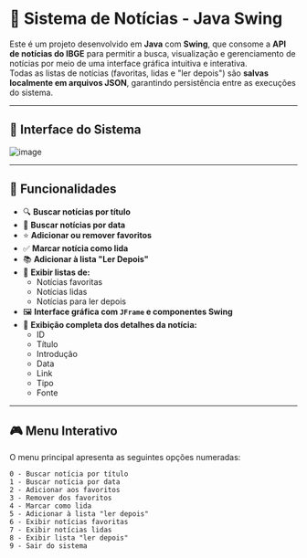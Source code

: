 # 📰 Sistema de Notícias - Java Swing

Este é um projeto desenvolvido em **Java** com **Swing**, que consome a **API de notícias do IBGE** para permitir a busca, visualização e gerenciamento de notícias por meio de uma interface gráfica intuitiva e interativa.  
Todas as listas de notícias (favoritas, lidas e "ler depois") são **salvas localmente em arquivos JSON**, garantindo persistência entre as execuções do sistema.

---

## 📸 Interface do Sistema

![image](https://github.com/user-attachments/assets/744cf6ac-c261-438b-954e-1b1fb6f1f467)

---

## 🚀 Funcionalidades

- 🔍 **Buscar notícias por título**
- 📅 **Buscar notícias por data**
- ⭐ **Adicionar ou remover favoritos**
- ✅ **Marcar notícia como lida**
- 📚 **Adicionar à lista "Ler Depois"**
- 📂 **Exibir listas de:**
  - Notícias favoritas
  - Notícias lidas
  - Notícias para ler depois
- 🖼️ **Interface gráfica com `JFrame` e componentes Swing**
- 🧾 **Exibição completa dos detalhes da notícia:**
  - ID  
  - Título  
  - Introdução  
  - Data  
  - Link  
  - Tipo  
  - Fonte  

---

## 🎮 Menu Interativo

O menu principal apresenta as seguintes opções numeradas:

```text
0 - Buscar notícia por título  
1 - Buscar notícia por data  
2 - Adicionar aos favoritos  
3 - Remover dos favoritos  
4 - Marcar como lida  
5 - Adicionar à lista "ler depois"  
6 - Exibir notícias favoritas  
7 - Exibir notícias lidas  
8 - Exibir lista "ler depois"  
9 - Sair do sistema  
